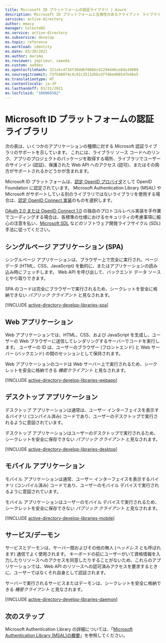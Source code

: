 ```yaml
---
title: Microsoft ID プラットフォームの認証ライブラリ | Azure
description: Microsoft ID プラットフォームと互換性のあるクライアント ライブラリとミドルウェアの一覧。 これらのライブラリを使用して、ユーザーのサインイン (認証) と保護された Web API アクセス (認可) のサポートをアプリケーションに追加します。
services: active-directory
author: mmacy
manager: CelesteDG
ms.service: active-directory
ms.subservice: develop
ms.topic: reference
ms.workload: identity
ms.date: 03/30/2021
ms.author: marsma
ms.reviewer: jmprieur, saeeda
ms.custom: aaddev
ms.openlocfilehash: 321a5c473df30dd6f00bbcd1294d48ce8da34009
ms.sourcegitcommit: 73fb48074c4c91c3511d5bcdffd6e40854fb46e5
ms.translationtype: HT
ms.contentlocale: ja-JP
ms.lasthandoff: 03/31/2021
ms.locfileid: "106060382"
---
```

# <a name="microsoft-identity-platform-authentication-libraries"></a>Microsoft ID プラットフォームの認証ライブラリ

次の表は、いくつかのアプリケーションの種類に対する Microsoft 認証ライブラリのサポートを示しています。 これには、ライブラリ ソース コードへのリンク、アプリのプロジェクトのパッケージを取得する場所、ライブラリでユーザーのサインイン (認証)、保護された Web API へのアクセス (認可)、またはその両方がサポートされるかどうかが含まれます。

Microsoft ID プラットフォームは、[認定 OpenID プロバイダ](https://openid.net/certification/)として OpenID Foundation に認定されています。 Microsoft Authentication Library (MSAL) や Microsoft がサポートしている別のライブラリではないライブラリを使用する場合は、[認定 OpenID Connect 実装](https://openid.net/developers/certified/)のものを選択します。

[OAuth 2.0 または OpenID Connect 1.0](active-directory-v2-protocols.md) の独自のプロトコルレベル実装を手作業でコーディングする場合は、各標準の仕様におけるセキュリティの考慮事項に細心の注意を払い、[Microsoft SDL][Microsoft-SDL] などのソフトウェア開発ライフサイクル (SDL) 手法に従ってください。

## <a name="single-page-application-spa"></a>シングルページ アプリケーション (SPA)

シングルページ アプリケーションは、ブラウザー上で完全に実行され、ページ データ (HTML、CSS、JavaScript) を動的に、またはアプリケーションの読み込み時にフェッチします。 Web API を呼び出して、バックエンド データ ソースとやり取りできます。

SPA のコードは完全にブラウザーで実行されるため、シークレットを安全に格納できない *パブリック クライアント* と見なされます。

[!INCLUDE [active-directory-develop-libraries-spa](../../../includes/active-directory-develop-libraries-spa.md)]

## <a name="web-application"></a>Web アプリケーション

Web アプリケーションでは、HTML、CSS、および JavaScript を生成し、ユーザーの Web ブラウザーに送信してレンダリングするサーバーでコードを実行します。 ユーザーの ID は、ユーザーのブラウザー (フロントエンド) と Web サーバー (バックエンド) の間のセッションとして保持されます。

Web アプリケーションのコードは Web サーバー上で実行されるため、シークレットを安全に格納できる *機密クライアント* と見なされます。

[!INCLUDE [active-directory-develop-libraries-webapp](../../../includes/active-directory-develop-libraries-webapp.md)]

## <a name="desktop-application"></a>デスクトップ アプリケーション

デスクトップ アプリケーションは通常は、ユーザー インターフェイスを表示するバイナリ (コンパイル済み) コードであり、ユーザーのデスクトップで実行されるように意図されています。

デスクトップ アプリケーションはユーザーのデスクトップで実行されるため、シークレットを安全に保存できない *パブリック クライアント* と見なされます。

[!INCLUDE [active-directory-develop-libraries-desktop](../../../includes/active-directory-develop-libraries-desktop.md)]

## <a name="mobile-application"></a>モバイル アプリケーション

モバイル アプリケーションは通常、ユーザー インターフェイスを表示するバイナリ (コンパイル済み) コードであり、ユーザーのモバイル デバイスで実行されるように意図されています。

モバイル アプリケーションはユーザーのモバイル デバイスで実行されるため、シークレットを安全に保存できない *パブリック クライアント* と見なされます。

[!INCLUDE [active-directory-develop-libraries-mobile](../../../includes/active-directory-develop-libraries-mobile.md)]

## <a name="service--daemon"></a>サービス/デーモン

サービスとデーモンは、サーバー間およびその他の無人 (*ヘッドレス* とも呼ばれます) 通信でよく使用されます。 キーボードの前にユーザーがいて資格情報を入力したりリソースへのアクセスを同意したりすることがないため、これらのアプリケーションでは、Web API のリソースへの認可済みアクセスを要求するときに、ユーザーではなくそれ自身として認証されます。

サーバーで実行されるサービスまたはデーモンは、シークレットを安全に格納できる *機密クライアント* と見なされます。

[!INCLUDE [active-directory-develop-libraries-daemon](../../../includes/active-directory-develop-libraries-daemon.md)]

## <a name="next-steps"></a>次のステップ

Microsoft Authentication Library の詳細については、「[Microsoft Authentication Library (MSAL)の概要](msal-overview.md)」を参照してください。

<!--Image references-->
[y]: ./media/common/yes.png
[n]: ./media/common/no.png

<!--Reference-style links -->
[AAD-App-Model-V2-Overview]: v2-overview.md
[Microsoft-SDL]: https://www.microsoft.com/securityengineering/sdl/
[preview-tos]: https://azure.microsoft.com/support/legal/preview-supplemental-terms/
